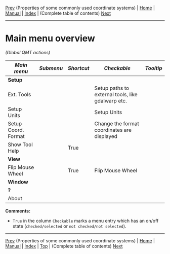 [Prev](EpsgOverview) (Properties of some commonly used coordinate systems) | [Home](QMTHome) | [Manual](QMTDocMain) | [Index](QMTAxAdvIndex) | (Complete table of contents) [Next](QMTAxAdvToc)
- - -

# Main menu overview

*(Global QMT actions)*

*Main menu*|*Submenu*|*Shortcut*|*Checkable*|*Tooltip*
----|----|----|----|----
**Setup**| | | |
 |Ext. Tools| | |Setup paths to external tools, like gdalwarp etc.
 |Setup Units| | |Setup Units
 |Setup Coord. Format| | |Change the format coordinates are displayed
 |Show Tool Help| |True| 
**View**| | | |
 |Flip Mouse Wheel| |True|Flip Mouse Wheel
**Window**| | | |
**?**| | | |
 |About| | | 




**Comments:**

* `True` in the column `Checkable` marks a menu entry which has an on/off state (`checked/selected` or 
  `not checked/not selected`).

- - -
[Prev](EpsgOverview) (Properties of some commonly used coordinate systems) | [Home](QMTHome) | [Manual](QMTDocMain) | [Index](QMTAxAdvIndex) | [Top](#) | (Complete table of contents) [Next](QMTAxAdvToc)
